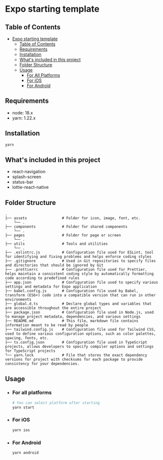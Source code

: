 # Expo starting template

## Table of Contents

- [Expo starting template](#expo-starting-template)
  - [Table of Contents](#table-of-contents)
  - [Requirements](#requirements)
  - [Installation](#installation)
  - [What's included in this project](#whats-included-in-this-project)
  - [Folder Structure](#folder-Structure)
  - [Usage](#usage)
    - [For All Platforms](#for-all-platforms)
    - [For iOS](#for-ios)
    - [For Android](#for-android)

## Requirements

- node: 18.x
- yarn: 1.22.x

## Installation

```bash
yarn
```

## What's included in this project

- react-navigation
- splash-screen
- status-bar
- lottie-react-native

## Folder Structure

```
.
├── assets                # Folder for icon, image, font, etc.
    └── .
├── components            # Folder for shared components
    └── .
├── pages                 # Folder for page or screen
    └── .
├── utils                 # Tools and utilities
    └── .
├── .eslintrc.js          # Configuration file used for ESLint, tool for identifying and fixing problems and helps enforce coding styles
├── .gitignore            # Used in Git repositories to specify files and directories that should be ignored by Git
├── .prettierrc           # Configuration file used for Prettier, helps maintain a consistent coding style by automatically formatting code according to predefined rules
├── app.json              # Configuration file used to specify various settings and metadata for Expo application
├── babel.config.js       # Configuration file used by Babel, transform (ES6+) code into a compatible version that can run in other environments
├── global.d.ts           # Declare global types and variables that are accessible throughout the entire project
├── package.json          # Configuration file used in Node.js, used to manage project metadata, dependencies, and various settings
├── README.md             # This file, markdown file contains information meant to be read by people
├── tailwind.config.js    # Configuration file used for Tailwind CSS, used to define various configuration options, such as color palettes, spacing, fonts, etc.
├── ts.config.json        # Configuration file used in TypeScript projects, allows developers to specify compiler options and settings for TypeScript projects
└── yarn.lock             # File that stores the exact dependency versions for project with checksums for each package to provide consistency for your dependencies.
```

## Usage

- ### For all platforms

  ```bash
  # You can select platform after starting
  yarn start
  ```

- ### For iOS

  ```bash
  yarn ios
  ```

- ### For Android

  ```bash
  yarn android
  ```
